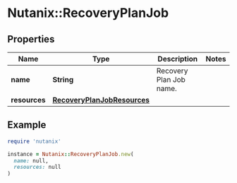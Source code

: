 # Nutanix::RecoveryPlanJob

## Properties

| Name | Type | Description | Notes |
| ---- | ---- | ----------- | ----- |
| **name** | **String** | Recovery Plan Job name. |  |
| **resources** | [**RecoveryPlanJobResources**](RecoveryPlanJobResources.md) |  |  |

## Example

```ruby
require 'nutanix'

instance = Nutanix::RecoveryPlanJob.new(
  name: null,
  resources: null
)
```

